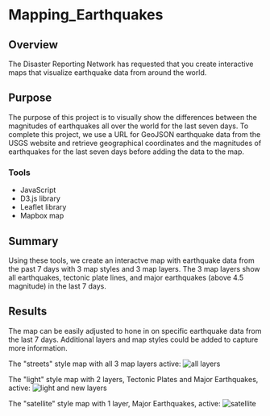 # Mapping_Earthquakes

## Overview
The Disaster Reporting Network has requested that you create interactive maps that visualize earthquake data from around the world.

## Purpose
The purpose of this project is to visually show the differences between the magnitudes of earthquakes all over the world for the last seven days. To complete this project, we use a URL for GeoJSON earthquake data from the USGS website and retrieve geographical coordinates and the magnitudes of earthquakes for the last seven days before adding the data to the map.

### Tools
* JavaScript
* D3.js library
* Leaflet library
* Mapbox map

## Summary
Using these tools, we create an interactve map with earthquake data from the past 7 days with 3 map styles and 3 map layers. The 3 map layers show all earthquakes, tectonic plate lines, and major earthquakes (above 4.5 magnitude) in the last 7 days.

## Results
The map can be easily adjusted to hone in on specific earthquake data from the last 7 days. Additional layers and map styles could be added to capture more information.

The "streets" style map with all 3 map layers active:
![all layers](https://user-images.githubusercontent.com/99205688/169707576-d07ecae8-26a2-4ed4-aaec-294de62f314b.PNG)

The "light" style map with 2 layers, Tectonic Plates and Major Earthquakes, active:
![light and new layers](https://user-images.githubusercontent.com/99205688/169707583-7116bede-5314-492d-bb31-6ab59c4ca4f8.png)

The "satellite" style map with 1 layer, Major Earthquakes, active:
![satellite](https://user-images.githubusercontent.com/99205688/169707587-257cd95c-f17c-48d7-86da-1c2e4113f619.png)

